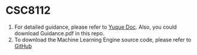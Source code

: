 # CSC8112

1. For detailed guidance, please refer to [Yuque Doc](https://www.yuque.com/docs/share/3634cf72-f2d9-4848-ba65-09277a612c87?). Also, you could download Guidance.pdf in this repo.
2. To download the Machine Learning Engine source code, please refer to [GitHub](https://github.com/ncl-iot-team/CSC8112_MLEngine)

